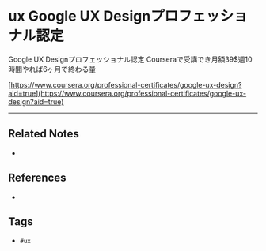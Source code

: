 # ux Google UX Designプロフェッショナル認定
Google UX Designプロフェッショナル認定
Courseraで受講でき月額39$週10時間やれば6ヶ月で終わる量

[https://www.coursera.org/professional-certificates/google-ux-design?aid=true](https://www.coursera.org/professional-certificates/google-ux-design?aid=true)

---
## Related Notes
- 

## References
- 

## Tags
- `#ux` 